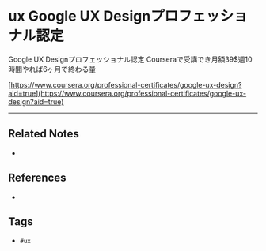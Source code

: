 # ux Google UX Designプロフェッショナル認定
Google UX Designプロフェッショナル認定
Courseraで受講でき月額39$週10時間やれば6ヶ月で終わる量

[https://www.coursera.org/professional-certificates/google-ux-design?aid=true](https://www.coursera.org/professional-certificates/google-ux-design?aid=true)

---
## Related Notes
- 

## References
- 

## Tags
- `#ux` 